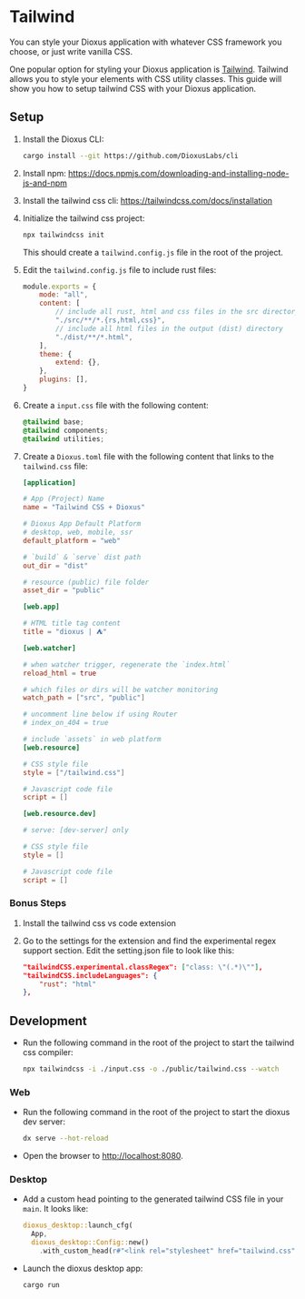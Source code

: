 # Tailwind

You can style your Dioxus application with whatever CSS framework you choose, or just write vanilla CSS.


One popular option for styling your Dioxus application is [Tailwind](https://tailwindcss.com/). Tailwind allows you to style your elements with CSS utility classes. This guide will show you how to setup tailwind CSS with your Dioxus application.

## Setup

1. Install the Dioxus CLI:

    ```bash
    cargo install --git https://github.com/DioxusLabs/cli
    ```

2. Install npm: https://docs.npmjs.com/downloading-and-installing-node-js-and-npm
3. Install the tailwind css cli: https://tailwindcss.com/docs/installation
4. Initialize the tailwind css project:

    ```bash
    npx tailwindcss init
    ```

    This should create a `tailwind.config.js` file in the root of the project.

5. Edit the `tailwind.config.js` file to include rust files:

    ```js
    module.exports = {
        mode: "all",
        content: [
            // include all rust, html and css files in the src directory
            "./src/**/*.{rs,html,css}",
            // include all html files in the output (dist) directory
            "./dist/**/*.html",
        ],
        theme: {
            extend: {},
        },
        plugins: [],
    }
    ```

6. Create a `input.css` file with the following content:

    ```css
    @tailwind base;
    @tailwind components;
    @tailwind utilities;
    ```

7. Create a `Dioxus.toml` file with the following content that links to the `tailwind.css` file:

    ```toml
    [application]

    # App (Project) Name
    name = "Tailwind CSS + Dioxus"

    # Dioxus App Default Platform
    # desktop, web, mobile, ssr
    default_platform = "web"

    # `build` & `serve` dist path
    out_dir = "dist"

    # resource (public) file folder
    asset_dir = "public"

    [web.app]

    # HTML title tag content
    title = "dioxus | ⛺"

    [web.watcher]

    # when watcher trigger, regenerate the `index.html`
    reload_html = true

    # which files or dirs will be watcher monitoring
    watch_path = ["src", "public"]

    # uncomment line below if using Router
    # index_on_404 = true

    # include `assets` in web platform
    [web.resource]

    # CSS style file
    style = ["/tailwind.css"]

    # Javascript code file
    script = []

    [web.resource.dev]

    # serve: [dev-server] only

    # CSS style file
    style = []

    # Javascript code file
    script = []
    ```

### Bonus Steps

1. Install the tailwind css vs code extension
2. Go to the settings for the extension and find the experimental regex support section. Edit the setting.json file to look like this:

    ```json
    "tailwindCSS.experimental.classRegex": ["class: \"(.*)\""],
    "tailwindCSS.includeLanguages": {
        "rust": "html"
    },
    ```

## Development

- Run the following command in the root of the project to start the tailwind css compiler:

    ```bash
    npx tailwindcss -i ./input.css -o ./public/tailwind.css --watch
    ```

### Web

- Run the following command in the root of the project to start the dioxus dev server:

    ```bash
    dx serve --hot-reload
    ```

- Open the browser to [http://localhost:8080](http://localhost:8080).

### Desktop

- Add a custom head pointing to the generated tailwind CSS file in your `main`. It looks like:

  ```rust
  dioxus_desktop::launch_cfg(
    App,
    dioxus_desktop::Config::new()
      .with_custom_head(r#"<link rel="stylesheet" href="tailwind.css">"#.to_string()))
  ```
- Launch the dioxus desktop app:

  ```bash
  cargo run
  ```
